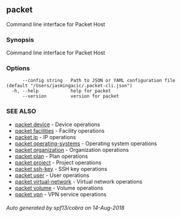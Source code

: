## packet

Command line interface for Packet Host

### Synopsis

Command line interface for Packet Host

### Options

```
      --config string   Path to JSON or YAML configuration file (default "/Users/jasmingacic/.packet-cli.json")
  -h, --help            help for packet
      --version         version for packet
```

### SEE ALSO

* [packet device](packet_device.md)	 - Device operations
* [packet facilities](packet_facilities.md)	 - Facility operations
* [packet ip](packet_ip.md)	 - IP operations
* [packet operating-systems](packet_operating-systems.md)	 - Operating system operations
* [packet organization](packet_organization.md)	 - Organization operations
* [packet plan](packet_plan.md)	 - Plan operations
* [packet project](packet_project.md)	 - Project operations
* [packet ssh-key](packet_ssh-key.md)	 - SSH key operations
* [packet user](packet_user.md)	 - User operations
* [packet virtual-network](packet_virtual-network.md)	 - Virtual network operations
* [packet volume](packet_volume.md)	 - Volume operations
* [packet vpn](packet_vpn.md)	 - VPN service operations

###### Auto generated by spf13/cobra on 14-Aug-2018
